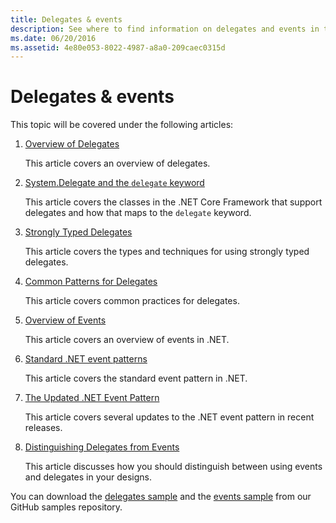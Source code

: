 ```yaml
---
title: Delegates & events
description: See where to find information on delegates and events in the .NET Core documentation.
ms.date: 06/20/2016
ms.assetid: 4e80e053-8022-4987-a8a0-209caec0315d
---
```


# Delegates & events

This topic will be covered under the following articles:

1. [Overview of Delegates](delegates-overview.md)

    This article covers an overview of delegates.

2. [System.Delegate and the `delegate` keyword](delegate-class.md)

    This article covers the classes in the .NET Core Framework that support delegates and how that maps to the `delegate` keyword.

3. [Strongly Typed Delegates](delegates-strongly-typed.md)

    This article covers the types and techniques for using strongly typed delegates.

4. [Common Patterns for Delegates](delegates-patterns.md)

    This article covers common practices for delegates.

5. [Overview of Events](events-overview.md)

    This article covers an overview of events in .NET.

6. [Standard .NET event patterns](event-pattern.md)

    This article covers the standard event pattern in .NET.

7. [The Updated .NET Event Pattern](modern-events.md)

    This article covers several updates to the .NET event pattern in recent releases.

8. [Distinguishing Delegates from Events](distinguish-delegates-events.md)

    This article discusses how you should distinguish between using events and delegates in your designs.
 
You can download the [delegates sample](https://github.com/dotnet/samples/tree/master/csharp/delegates-and-events) and the [events sample](https://github.com/dotnet/samples/tree/master/csharp/events) from our GitHub samples repository.

